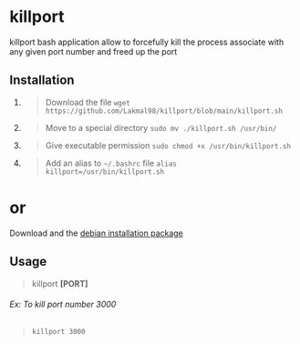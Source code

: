 # killport

killport bash application allow to forcefully kill the process associate with any given port number and freed up the port

## Installation

1. > Download the file
   > `wget https://github.com/Lakmal98/killport/blob/main/killport.sh`

2. > Move to a special directory
   > `sudo mv ./killport.sh /usr/bin/`

3. > Give executable permission
   > `sudo chmod +x /usr/bin/killport.sh`

4. > Add an alias to `~/.bashrc` file
   > `alias killport=/usr/bin/killport.sh`

# or

Download and the [debian installation package](https://github.com/Lakmal98/killport/releases)

## Usage

> killport **[PORT]**

###### Ex: To kill port number 3000

> `killport 3000`

